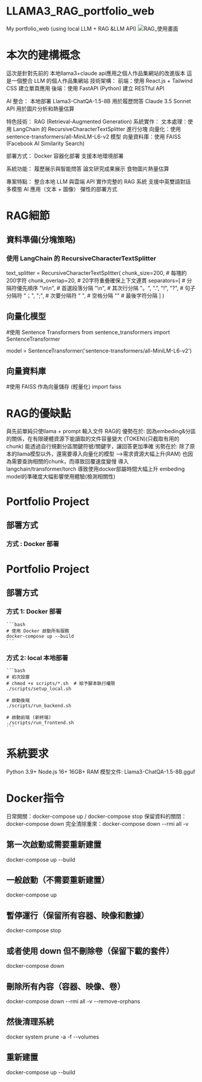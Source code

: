 # LLAMA3_RAG_portfolio_web
 My portfolio_web (using local LLM + RAG &LLM API)
![RAG_使用畫面](https://github.com/user-attachments/assets/99cef215-af72-486f-ab0b-1d74ab422c25)


# 本次的建構概念
這次是針對先前的 本地llama3+claude api應用之個人作品集網站的改進版本
這是一個整合 LLM 的個人作品集網站
技術架構：
    前端：使用 React.js + Tailwind CSS 建立單頁應用
    後端：使用 FastAPI (Python) 建立 RESTful API

AI 整合：
    本地部署 Llama3-ChatQA-1.5-8B 用於履歷問答
    Claude 3.5 Sonnet API 用於圖片分析和熱量估算

特色技術：
RAG (Retrieval-Augmented Generation) 
系統實作：
    文本處理：使用 LangChain 的 RecursiveCharacterTextSplitter 進行分塊
    向量化：使用 sentence-transformers/all-MiniLM-L6-v2 模型
    向量資料庫：使用 FAISS (Facebook AI Similarity Search)

部署方式：
    Docker 容器化部署
    支援本地環境部署

系統功能：
    履歷展示與智能問答
    論文研究成果展示
    食物圖片熱量估算

專案特點：
    整合本地 LLM 與雲端 API
    實作完整的 RAG 系統
    支援中英雙語對話
    多模態 AI 應用（文本 + 圖像）
    彈性的部署方式

# RAG細節
## 資料準備(分塊策略)
### 使用 LangChain 的 RecursiveCharacterTextSplitter
text_splitter = RecursiveCharacterTextSplitter(
    chunk_size=200,          # 每塊約200字符
    chunk_overlap=20,        # 20字符重疊確保上下文連貫
    separators=[             # 分隔符優先順序
        "\n\n",             # 首選段落分隔
        "\n",               # 其次行分隔
        "。", ".", "!", "?", # 句子分隔符
        "；", ";",          # 次要分隔符
        " ",               # 空格分隔
        ""                 # 最後字符分隔
    ]
)
## 向量化模型
#使用 Sentence Transformers
from sentence_transformers import SentenceTransformer

model = SentenceTransformer('sentence-transformers/all-MiniLM-L6-v2')
## 向量資料庫
#使用 FAISS 作為向量儲存 (輕量化)
import faiss



# RAG的優缺點
與先前單純只使llama + prompt 輸入文件 
RAG的
優勢在於:
    因為embeding&分區的關係，在有限硬體資源下能讀取的文件容量變大 (TOKEN)(只截取有用的chunk)
    能透過自行規劃分區關鍵符號/關鍵字，讓回答更加準確
劣勢在於:
    除了原本的llama模型以外，還需要導入向量化的模型 -->需求資源大幅上升(RAM)
    也因為需要查詢相關的chunk，而導致回覆速度變慢
    導入langchain/transformer/torch 導致使用docker部屬時間大幅上升
    embeding model的準確度大幅影響使用體驗(檢測相關性)


# Portfolio Project

## 部署方式

### 方式 : Docker 部署

# Portfolio Project

## 部署方式

### 方式 1: Docker 部署
    ```bash
    # 使用 Docker 啟動所有服務
    docker-compose up --build
    ```
### 方式 2: local 本地部署
    ```bash
    # 初次設置
    # chmod +x scripts/*.sh  # 給予腳本執行權限
    ./scripts/setup_local.sh

    # 啟動後端
    ./scripts/run_backend.sh

    # 啟動前端 (新終端)
    ./scripts/run_frontend.sh
    ```

# 系統要求

Python 3.9+
Node.js 16+
16GB+ RAM
模型文件: Llama3-ChatQA-1.5-8B.gguf 

# Docker指令
日常開關：docker-compose up / docker-compose stop
保留資料的關閉：docker-compose down
完全清除重來：docker-compose down --rmi all -v

## 第一次啟動或需要重新建置
docker-compose up --build

## 一般啟動（不需要重新建置）
docker-compose up

## 暫停運行（保留所有容器、映像和數據）
docker-compose stop

## 或者使用 down 但不刪除卷（保留下載的套件）
docker-compose down

## 刪除所有內容（容器、映像、卷）
docker-compose down --rmi all -v --remove-orphans

## 然後清理系統
docker system prune -a -f --volumes

## 重新建置
docker-compose up --build
